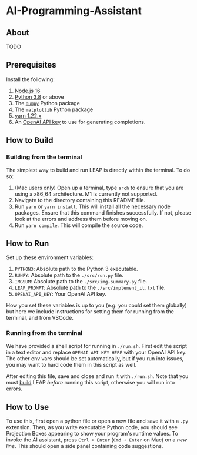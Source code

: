 # AI-Programming-Assistant

## About

TODO

## Prerequisites

Install the following:

1. [Node.js 16](https://nodejs.org/en/about/previous-releases)
2. [Python 3.8](https://www.python.org/downloads/) or above
3. The [`numpy`](https://pypi.org/project/numpy/) Python package
4. The [`matplotlib`](https://pypi.org/project/matplotlib/) Python package
5. [yarn 1.22.x](https://classic.yarnpkg.com/en/)
6. An [OpenAI API key](https://platform.openai.com/docs/api-reference/authentication) to use for generating completions.

## How to Build

### Building from the terminal
The simplest way to build and run LEAP is directly within the terminal. To do so:

1. (Mac users only) Open up a terminal, type `arch` to ensure that you are using a x86_64 architecture. M1 is currently not supported.
2. Navigate to the directory containing this README file.
3. Run `yarn` or `yarn install`. This will install all the necessary node packages. Ensure that this command finishes successfully. If not, please look at the errors and address them before moving on.
4. Run `yarn compile`. This will compile the source code.

## How to Run

Set up these environment variables:

1. `PYTHON3`: Absolute path to the Python 3 executable.
2. `RUNPY`: Absolute path to the `./src/run.py` file.
3. `IMGSUM`: Absolute path to the `./src/img-summary.py` file.
4. `LEAP_PROMPT`: Absolute path to the `./src/implement_it.txt` file.
5. `OPENAI_API_KEY`: Your OpenAI API key.

How you set these variables is up to you (e.g. you could set them globally) but here we include instructions for setting them for running from the terminal, and from VSCode.

### Running from the terminal
We have provided a shell script for running in `./run.sh`. First edit the script in a text editor and replace `OPENAI API KEY HERE` with your OpenAI API key. The other env vars should be set automatically, but if you run into issues, you may want to hard code them in this script as well.

After editing this file, save and close and run it with `./run.sh`. Note that you must [build](#how-to-build) LEAP _before_ running this script, otherwise you will run into errors.

## How to Use
To use this, first open a python file or open a new file and save it with a `.py` extension. Then, as you write executable Python code, you should see Projection Boxes appearing to show your program's runtime values. To invoke the AI assistant, press `Ctrl + Enter` (`Cmd + Enter` on Mac) on a _new line_. This should open a side panel containing code suggestions.
